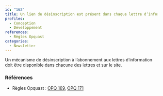 ```yaml
---
id: "162"
title: Un lien de désinscription est présent dans chaque lettre d‘information. La désinscription à chaque lettre d‘information est également possible depuis le site.
profiles:
  - Conception
  - Développement
references:
  - Règles Opquast
categories:
  - Newsletter
---
```


Un mécanisme de désinscription à l’abonnement aux lettres d’information doit être disponible dans chacune des lettres et sur le site.

### Références

* Règles Opquast : [OPQ 169](https://checklists.opquast.com/fr/assurance-qualite-web/un-lien-de-desinscription-est-present-dans-chaque-newsletter), [OPQ 171](https://checklists.opquast.com/fr/assurance-qualite-web/la-desinscription-aux-newsletters-est-possible-depuis-le-site)
